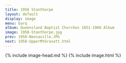 ```yaml
---
title: 1958 Stanthorpe
layout: default
display: image
menu: barq
album: Queensland Baptist Churches 1851-1960 Album
image: 1958-Stanthorpe.jpg
prev: 1958-Noosaville.JPG
next: 1958-UpperMtGravatt.html
---
```

{% include image-head.md %}
{% include image.html %}